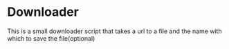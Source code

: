# Downloader
This is a small downloader script that takes a url to a file and the name with which to save the file(optional)
